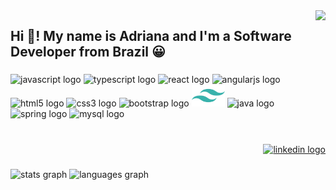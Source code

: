<img align="right" height="170" src="https://c.tenor.com/Xf_PZVtHpSgAAAAC/anime-typing.gif"  />

###

<h2 align="left">Hi 👋! My name is Adriana and I'm a Software Developer from Brazil 😀</h2>

###

<div align="left">
  <img src="https://cdn.jsdelivr.net/gh/devicons/devicon/icons/javascript/javascript-original.svg" height="35" width="53" alt="javascript logo"  />
  <img src="https://cdn.jsdelivr.net/gh/devicons/devicon/icons/typescript/typescript-plain.svg" height="35" width="53" alt="typescript logo"  />
  <img src="https://cdn.jsdelivr.net/gh/devicons/devicon/icons/react/react-original.svg" height="35" width="53" alt="react logo"  />
  <img src="https://cdn.jsdelivr.net/gh/devicons/devicon/icons/angularjs/angularjs-original.svg" height="35" width="53" alt="angularjs logo"  />
  <img src="https://cdn.jsdelivr.net/gh/devicons/devicon/icons/html5/html5-original.svg" height="35" width="53" alt="html5 logo"  />
  <img src="https://cdn.jsdelivr.net/gh/devicons/devicon/icons/css3/css3-original.svg" height="35" width="53" alt="css3 logo"  />
  <img src="https://cdn.jsdelivr.net/gh/devicons/devicon/icons/bootstrap/bootstrap-original.svg" height="35" width="53" alt="bootstrap logo"  />
  <img src="https://github.com/devicons/devicon/blob/v2.15.1/icons/tailwindcss/tailwindcss-plain.svg" height="35" width="53" alt="tailwindcss logo"  />
  <img src="https://cdn.jsdelivr.net/gh/devicons/devicon/icons/java/java-original.svg" height="35" width="53" alt="java logo"  />
  <img src="https://cdn.jsdelivr.net/gh/devicons/devicon/icons/spring/spring-original.svg" height="35" width="53" alt="spring logo"  />
  <img src="https://cdn.jsdelivr.net/gh/devicons/devicon/icons/mysql/mysql-original.svg" height="35" width="53" alt="mysql logo"  />
</div>

###

<br clear="both">

<div align="right">
  <a href="https://linkedin.com/in/adriana-mucciolo" target="_blank">
    <img src="https://img.shields.io/static/v1?message=LinkedIn&logo=linkedin&label=&color=0077B5&logoColor=white&labelColor=&style=plastic" height="20" alt="linkedin logo"  />
  </a>
</div>

###

<div align="left">
  <img src="https://github-readme-stats.vercel.app/api?hide_title=false&hide_rank=false&show_icons=true&include_all_commits=true&count_private=true&disable_animations=false&theme=buefy&locale=en&hide_border=false&username=drishaolin" height="150" alt="stats graph"  />
  <img src="https://github-readme-stats.vercel.app/api/top-langs?locale=en&hide_title=false&layout=compact&card_width=320&langs_count=5&theme=buefy&hide_border=false&username=drishaolin" height="150" alt="languages graph"  />
</div>

###
